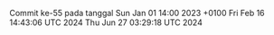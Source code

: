 Commit ke-55 pada tanggal Sun Jan 01 14:00 2023 +0100
Fri Feb 16 14:43:06 UTC 2024
Thu Jun 27 03:29:18 UTC 2024
